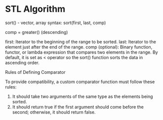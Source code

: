 # STL Algorithm

sort() - vector, array 
syntax: sort(first, last, comp) 

comp = greater<int>() (descending)

first: Iterator to the beginning of the range to be sorted.
last: Iterator to the element just after the end of the range.
comp (optional): Binary function, functor, or lambda expression that compares two elements in the range. By default, it is set as < operator so the sort() function sorts the data in ascending order.

Rules of Defining Comparator

To provide compatibility, a custom comparator function must follow these rules:

1. It should take two arguments of the same type as the elements being sorted.
2. It should return true if the first argument should come before the second; otherwise, it should return false.